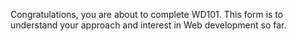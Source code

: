 Congratulations, you are about to complete WD101. This form is to understand your approach and interest in Web development so far.
